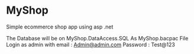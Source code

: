 # MyShop
Simple ecommerce shop app using asp .net  


The Database will be on MyShop.DataAccess.SQL As MyShop.bacpac File 
Login as admin with email : Admin@admin.com
                    Password : Test@123
                    
                    
